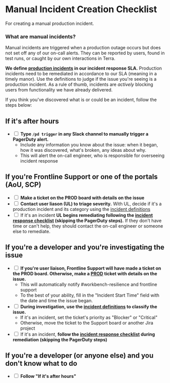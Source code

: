 # Manual Incident Creation Checklist

For creating a manual production incident.

### What are manual incidents?

Manual incidents are triggered when a production outage occurs but does not set off any of our on-call alerts.  They can be reported by users, found in test runs, or caught by our own interactions in Terra. 

**We define [production incidents](https://docs.google.com/spreadsheets/d/1Qcfve-nHlS0Udq31nZlfwBDjguhsJ8sxm0Q7RqfZM8o/edit#gid=1440345288) in our incident response SLA.**  Production incidents need to be remediated in accordance to our SLA (meaning in a timely manor).  Use the definitions to judge if the issue you're seeing is a production incident.  As a rule of thumb, incidents are _actively_ blocking users from functionality we have already delivered. 

If you think you've discovered what is or could be an incident, follow the steps below:

## If it's after hours
- <input type='checkbox'> **Type `/pd trigger` in any Slack channel to manually trigger a PagerDuty alert.**  
    - Include any information you know about the issue: when it began, how it was discovered, what's broken, any ideas about why.
    - This will alert the on-call engineer, who is responsible for overseeing incident response

## If you're Frontline Support or one of the portals (AoU, SCP)
- <input type='checkbox'> **Make a ticket on the PROD board with details on the issue**
- <input type='checkbox'> **Contact user liason (UL) to triage severity.**  With UL, decide if it's a production incident and its category using the [incident definitions](https://docs.google.com/spreadsheets/d/1Qcfve-nHlS0Udq31nZlfwBDjguhsJ8sxm0Q7RqfZM8o/edit#gid=1440345288) 
- <input type='checkbox'> If it's an incident **UL begins remediating following the [incident response checklist](https://broadinstitute.github.io/checklists.github.io/incident_response_checklist.html) (skipping the PagerDuty steps).** If they don't have time or can't help, they should contact the on-call engineer or someone else to remediate.

## If you're a developer and you're investigating the issue
- <input type='checkbox'> **If you're user liaison, Frontline Support will have made a ticket on the PROD board.  Otherwise, make a [PROD](https://broadworkbench.atlassian.net/secure/RapidBoard.jspa?rapidView=15&projectKey=PROD) ticket with details on the issue.**
	- This will automatically notify #workbench-resilience and frontline support
	- To the best of your ability, fill in the "Incident Start Time" field with the date and time the issue began.
- <input type='checkbox'> **During investigation, use the [incident definitions](https://docs.google.com/spreadsheets/d/1Qcfve-nHlS0Udq31nZlfwBDjguhsJ8sxm0Q7RqfZM8o/edit#gid=1440345288) to classify the issue.**
	- If it's an incident, set the ticket's priority as "Blocker" or "Critical"
	- Otherwise, move the ticket to the Support board or another Jira project
- <input type='checkbox'> If it's an incident, **follow the [incident response checklist](https://broadinstitute.github.io/checklists.github.io/incident_response_checklist.html) during remediation (skipping the PagerDuty steps)**

## If you're a developer (or anyone else) and you don't know what to do
- <input type='checkbox'> **Follow "If it's after hours"**

